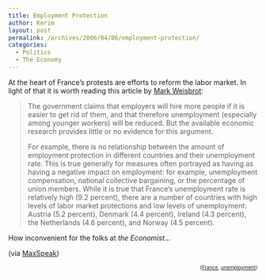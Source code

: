 ```yaml
---
title: Employment Protection
author: Kerim
layout: post
permalink: /archives/2006/04/06/employment-protection/
categories:
  - Politics
  - The Economy
---
```

At the heart of France&#8217;s protests are efforts to reform the labor market. In light of that it is worth reading this article by <a href="http://www.commondreams.org/views06/0330-34.htm" onclick="_gaq.push(['_trackEvent', 'outbound-article', 'http://www.commondreams.org/views06/0330-34.htm', 'Mark Weisbrot']);" >Mark Weisbrot</a>:

> The government claims that employers will hire more people if it is easier to get rid of them, and that therefore unemployment (especially among younger workers) will be reduced. But the available economic research provides little or no evidence for this argument.
> 
> For example, there is no relationship between the amount of employment protection in different countries and their unemployment rate. This is true generally for measures often portrayed as having as having a negative impact on employment: for example, unemployment compensation, national collective bargaining, or the percentage of union members. While it is true that France&#8217;s unemployment rate is relatively high (9.2 percent), there are a number of countries with high levels of labor market protections and low levels of unemployment: Austria (5.2 percent), Denmark (4.4 percent), Ireland (4.3 percent), the Netherlands (4.6 percent), and Norway (4.5 percent).

How inconvenient for the folks at *the Economist*&#8230;

(via <a href="http://maxspeak.org/mt/archives/002107.html#more" onclick="_gaq.push(['_trackEvent', 'outbound-article', 'http://maxspeak.org/mt/archives/002107.html#more', 'MaxSpeak']);" >MaxSpeak</a>)

<!-- technorati tags start -->

<div style="text-align: right">
  <span style="font-size: x-small">{<a href="http://www.technorati.com/tag/France" onclick="_gaq.push(['_trackEvent', 'outbound-article', 'http://www.technorati.com/tag/France', 'France']);" rel="tag">France</a>, <a href="http://www.technorati.com/tag/unemployment" onclick="_gaq.push(['_trackEvent', 'outbound-article', 'http://www.technorati.com/tag/unemployment', 'unemployment']);" rel="tag">unemployment</a>}</span>


<!-- technorati tags end -->

